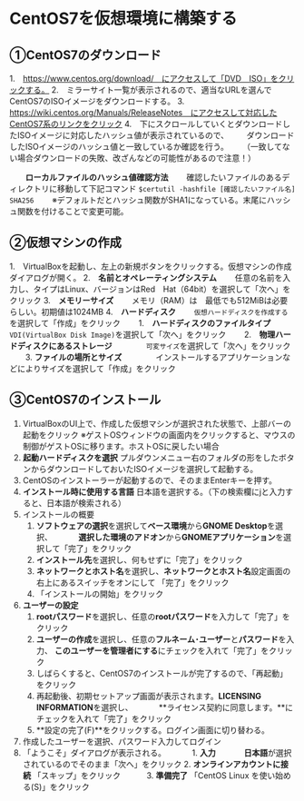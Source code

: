 ﻿# CentOS7を仮想環境に構築する


## ①CentOS7のダウンロード
 1.　https://www.centos.org/download/　にアクセスして「DVD　ISO」をクリックする。
 2.　ミラーサイト一覧が表示されるので、適当なURLを選んでCentOS7のISOイメージをダウンロードする。
 3.　https://wiki.centos.org/Manuals/ReleaseNotes　にアクセスして対応したCentOS7系のリンクをクリック
 4.　下にスクロールしていくとダウンロードしたISOイメージに対応したハッシュ値が表示されているので、
　　ダウンロードしたISOイメージのハッシュ値と一致しているか確認を行う。
　　（一致してない場合ダウンロードの失敗、改ざんなどの可能性があるので注意！）

　　**ローカルファイルのハッシュ値確認方法**
　　確認したいファイルのあるディレクトリに移動して下記コマンド
    ```
    $certutil -hashfile [確認したいファイル名]　SHA256
    ```
　　※デフォルトだとハッシュ関数がSHA1になっている。末尾にハッシュ関数を付けることで変更可能。

## ②仮想マシンの作成
1.　VirtualBoxを起動し、左上の新規ボタンをクリックする。仮想マシンの作成ダイアログが開く。
2.　**名前とオペレーティングシステム**
　　任意の名前を入力し、タイプはLinux、バージョンはRed　Hat（64bit）を選択して「次へ」をクリック
3.　**メモリーサイズ**
　　メモリ（RAM）は　最低でも512MiBは必要らしい。初期値は1024MB
4.　**ハードディスク**
　　`仮想ハードディスクを作成する`を選択して「作成」をクリック
　　1.　**ハードディスクのファイルタイプ**
　　　　`VDI(VirtualBox Disk Image)`を選択して「次へ」をクリック
　　2.　**物理ハードディスクにあるストレージ**
　　　　`可変サイズ`を選択して「次へ」をクリック
　　3.  **ファイルの場所とサイズ**
　　　　インストールするアプリケーションなどによりサイズを選択して「作成」をクリック

## ③CentOS7のインストール
1. VirtualBoxのUI上で、作成した仮想マシンが選択された状態で、上部バーの起動をクリック
   ※ゲストOSウィンドウの画面内をクリックすると、マウスの制御がゲストOSに移ります。ホストOSに戻したい場合
2. **起動ハードディスクを選択**
   プルダウンメニュー右のフォルダの形をしたボタンからダウンロードしておいたISOイメージを選択して起動する。
3. CentOSのインストーラーが起動するので、そのままEnterキーを押す。
4. **インストール時に使用する言語**
   日本語を選択する。（下の検索欄にjと入力すると、日本語が検索される）
5. インストールの概要
   1. **ソフトウェアの選択**を選択して**ベース環境**から**GNOME Desktop**を選択、
　　　**選択した環境のアドオン**から**GNOMEアプリケーション**を選択して「完了」をクリック
   2. **インストール先**を選択し、何もせずに「完了」をクリック
   3. **ネットワークとホスト名**を選択し、**ネットワークとホスト名**設定画面の右上にあるスイッチをオンにして
     「完了」をクリック
   4. 「インストールの開始」をクリック
6. **ユーザーの設定**
   1. **rootパスワード**を選択し、任意の**rootパスワード**を入力して「完了」をクリック
   2. **ユーザーの作成**を選択し、任意の**フルネーム･ユーザー**と**パスワード**を入力、
      **このユーザーを管理者にする**にチェックを入れて「完了」をクリック
   7. しばらくすると、CentOS7のインストールが完了するので、「再起動」をクリック
   8. 再起動後、初期セットアップ画面が表示されます。**LICENSING　INFORMATION**を選択し、
　　　**ライセンス契約に同意します。**にチェックを入れて「完了」をクリック
   9. **設定の完了(F)**をクリックする。ログイン画面に切り替わる。
  10. 作成したユーザーを選択、パスワード入力してログイン
  11. 「ようこそ」ダイアログが表示される。
　　　1. **入力**
　　　   **日本語**が選択されているのでそのまま「次へ」をクリック
      2. **オンラインアカウントに接続**
         「スキップ」をクリック
　　　3. **準備完了**
         「CentOS Linux を使い始める(S)」をクリック
　　　
　　　　